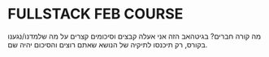 # FULLSTACK FEB COURSE

מה קורה חברים?
בגיטהאב הזה אני אעלה קבצים וסיכומים קצרים על מה שלמדנו/נגענו בקורס, רק תיכנסו לתיקיה של הנושא שאתם רוצים והסיכום יהיה שם.
## 


